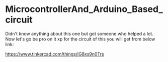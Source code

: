 # MicrocontrollerAnd_Arduino_Based_circuit
Didn't know anything about this one but got someone who helped a lot.
Now let's go be pro on it xp
for the circuit of this you will get from below link:


https://www.tinkercad.com/things/iG8xs9n0Trs
